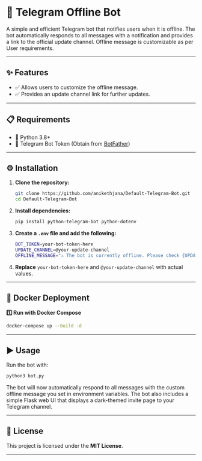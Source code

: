 # 📢 Telegram Offline Bot

A simple and efficient Telegram bot that notifies users when it is offline. The bot automatically responds to all messages with a notification and provides a link to the official update channel. Offline message is customizable as per User requirements.

---

## ✨ Features
- ✅ Allows users to customize the offline message.
- ✅ Provides an update channel link for further updates.

---

## 📋 Requirements
- 🐍 Python 3.8+
- 🤖 Telegram Bot Token (Obtain from [BotFather](https://t.me/BotFather))

---

## ⚙️ Installation
1. **Clone the repository:**
   ```sh
   git clone https://github.com/anikethjana/Default-Telegram-Bot.git
   cd Default-Telegram-Bot
   ```
2. **Install dependencies:**
   ```sh
   pip install python-telegram-bot python-dotenv
   ```
3. **Create a `.env` file and add the following:**
   ```sh
   BOT_TOKEN=your-bot-token-here
   UPDATE_CHANNEL=@your-update-channel
   OFFLINE_MESSAGE="⚠️ The bot is currently offline. Please check {UPDATE_CHANNEL} for updates."
   ```
4. **Replace** `your-bot-token-here` and `@your-update-channel` with actual values.

---
## 🐳 Docker Deployment
**1️⃣ Run with Docker Compose**
```sh
docker-compose up --build -d
```

---
## ▶️ Usage
Run the bot with:
```sh
python3 bot.py
```
The bot will now automatically respond to all messages with the custom offline message you set in environment variables. The bot also includes a simple Flask web UI that displays a dark-themed invite page to your Telegram channel.

---

## 📜 License
This project is licensed under the **MIT License**.

---
